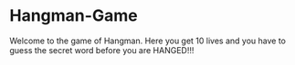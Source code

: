 # Hangman-Game

Welcome to the game of Hangman. Here you get 10 lives and you have to guess the secret word before you are HANGED!!!

